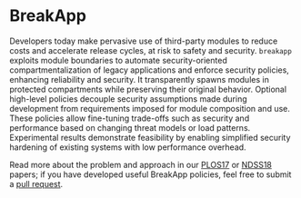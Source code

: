 # BreakApp

Developers today make pervasive use of third-party modules to reduce costs and accelerate release cycles, at risk to safety and security.
`breakapp` exploits module boundaries to automate security-oriented compartmentalization of legacy applications and enforce security policies, enhancing reliability and security.
It transparently spawns modules in protected compartments while preserving their original behavior.
Optional high-level policies decouple security assumptions made during development from requirements imposed for module composition and use.
These policies allow fine-tuning trade-offs such as security and performance based on changing threat models or load patterns.
Experimental results demonstrate feasibility by enabling simplified security hardening of existing systems with low performance overhead.

Read more about the problem and approach in our [PLOS17](http://nikos.vasilak.is/pubs/breakapp:plos:2017/) or [NDSS18](http://nikos.vasilak.is/pubs/breakapp:ndss:2018/) papers;
  if you have developed useful BreakApp policies, feel free to submit a [pull request](https://github.com/andromeda/breakapp).
